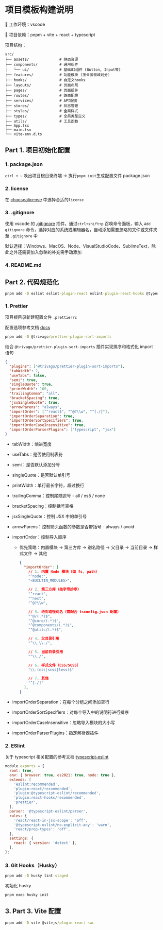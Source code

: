 # 项目模板构建说明

:office: 工作环境：vscode

:hammer: 项目依赖：pnpm + vite + react + typescript

项目结构：

```
src/
├── assets/              # 静态资源
├── components/          # 通用组件
│   └── ui/              # 基础UI组件 (Button, Input等)
├── features/            # 功能模块 (按业务领域划分)
├── hooks/               # 自定义hooks
├── layouts/             # 页面布局
├── pages/               # 页面组件
├── routes/              # 路由配置
├── services/            # API服务
├── stores/              # 状态管理
├── styles/              # 全局样式
├── types/               # 全局类型定义
├── utils/               # 工具函数
├── App.tsx
├── main.tsx
└── vite-env.d.ts
```

## Part 1. 项目初始化配置

### 1. package.json

`ctrl + ~` 唤出项目根目录终端 -> 执行`pnpm init`生成配置文件 package.json

### 2. license

在 [choosealicense](https://choosealicense.com/) 中选择合适的`license`

### 3. .gitignore

使用 vscode 的 [.gitignore](https://marketplace.visualstudio.com/items?itemName=codezombiech.gitignore) 插件，通过`ctrl+shift+p` 召唤命令面板，输入 `Add gitignore` 命令，选择对应的系统或编辑器名，自动添加需要忽略的文件或文件夹至 `.gitignore` 中

默认选择：Windows、MacOS、Node、VisualStudioCode、SublimeText，除此之外还需要加入忽略的补充需手动添加

### 4. README.md

## Part 2. 代码规范化

```cmd
pnpm add -D eslint eslint-plugin-react eslint-plugin-react-hooks @typescript-eslint/parser @typescript-eslint/eslint-plugin eslint-config-prettier prettier
```

### 1. Prettier

项目根目录新建配置文件 `.prettierrc`

配置选项参考文档 [docs](https://prettier.io/docs/options)

```cmd
pnpm add -D @trivago/prettier-plugin-sort-imports
```

结合 `@trivago/prettier-plugin-sort-imports` 插件实现排序和格式化 import 语句

```json
{
  "plugins": ["@trivago/prettier-plugin-sort-imports"],
  "tabWidth": 2,
  "useTabs": false,
  "semi": true,
  "singleQuote": true,
  "printWidth": 100,
  "trailingComma": "all",
  "bracketSpacing": true,
  "jsxSingleQuote": true,
  "arrowParens": "always",
  "importOrder": ["^react$", "^@?\\w", "^[./]"],
  "importOrderSeparation": true,
  "importOrderSortSpecifiers": true,
  "importOrderCaseInsensitive": true,
  "importOrderParserPlugins": ["typescript", "jsx"]
}
```

- tabWidth：缩进宽度

- useTabs：是否使用制表符

- semi：是否默认添加分号

- singleQuote：是否默认单引号

- printWidth：单行最长字符，超过换行

- trailingComma：控制尾随逗号 - all / es5 / none

- bracketSpacing：控制括号空格

- jsxSingleQuote：控制 JSX 中的单引号

- arrowParens：控制箭头函数的参数是否带括号 - always / avoid

- importOrder：控制导入顺序

  - 优先策略：内置模块 → 第三方库 → 别名路径 → 父目录 → 当前目录 → 样式文件 → 其他

    ```json
    {
      "importOrder": [
        // 1. 内置 Node 模块（如 fs, path）
        "^node:",
        "<BUILTIN_MODULES>",

        // 2. 第三方库（按字母排序）
        "^react",
        "^next",
        "^@?\\w",

        // 3. 绝对路径别名（需配合 tsconfig.json 配置）
        "^@/(.*)$",
        "^@core/(.*)$",
        "^@components/(.*)$",
        "^@utils/(.*)$",

        // 4. 父目录引用
        "^\\.\\./",

        // 5. 当前目录引用
        "^\\./",

        // 6. 样式文件（CSS/SCSS）
        "\\.(css|scss|less)$"

        // 7. 其他
        "^[./]"
      ],
    }
    ```

- importOrderSeparation：在每个分组之间添加空行

- importOrderSortSpecifiers：对每个导入中的说明符进行排序

- importOrderCaseInsensitive：忽略导入模块的大小写

- importOrderParserPlugins：指定解析器插件

### 2. ESlint

关于 typescript 相关配置的参考文档 [typescript-eslint](https://typescript-eslint.io/getting-started/)

```javascript
module.exports = {
  root: true,
  env: { browser: true, es2021: true, node: true },
  extends: [
    'eslint:recommended',
    'plugin:react/recommended',
    'plugin:@typescript-eslint/recommended',
    'plugin:react-hooks/recommended',
    'prettier',
  ],
  parser: '@typescript-eslint/parser',
  rules: {
    'react/react-in-jsx-scope': 'off',
    '@typescript-eslint/no-explicit-any': 'warn',
    'react/prop-types': 'off',
  },
  settings: {
    react: { version: 'detect' },
  },
};
```

### 3. Git Hooks（Husky）

```cmd
pnpm add -D husky lint-staged
```

初始化 husky

```cmd
pnpm exec husky init
```

## 3. Part 3. Vite 配置

```cmd
pnpm add -D vite @vitejs/plugin-react-swc
```
